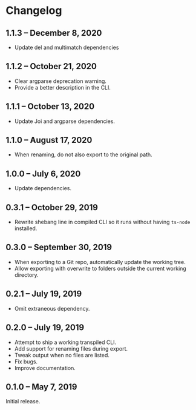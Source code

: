 # Changelog

## 1.1.3 – December 8, 2020

- Update del and multimatch dependencies

## 1.1.2 – October 21, 2020

- Clear argparse deprecation warning.
- Provide a better description in the CLI.

## 1.1.1 – October 13, 2020

- Update Joi and argparse dependencies.

## 1.1.0 – August 17, 2020

- When renaming, do not also export to the original path.

## 1.0.0 – July 6, 2020

- Update dependencies.

## 0.3.1 – October 29, 2019

- Rewrite shebang line in compiled CLI so it runs without having `ts-node`
  installed.

## 0.3.0 – September 30, 2019

- When exporting to a Git repo, automatically update the working tree.
- Allow exporting with overwrite to folders outside the current working
  directory.

## 0.2.1 – July 19, 2019

- Omit extraneous dependency.

## 0.2.0 – July 19, 2019

- Attempt to ship a working transpiled CLI.
- Add support for renaming files during export.
- Tweak output when no files are listed.
- Fix bugs.
- Improve documentation.

## 0.1.0 – May 7, 2019

Initial release.
